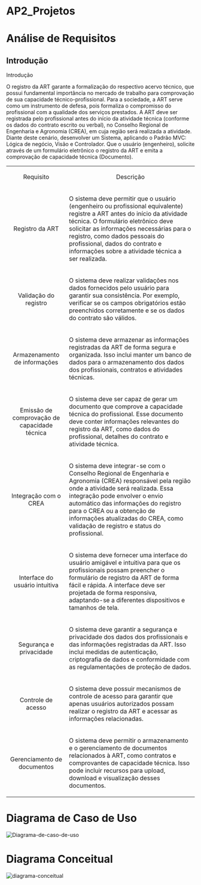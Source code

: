# AP2_Projetos

<h1> Análise de Requisitos </h1>

<h2> Introdução </h2>
Introdução

O registro da ART garante a formalização do respectivo acervo técnico, que possui fundamental importância no mercado de trabalho para comprovação de sua capacidade técnico-profissional. Para a sociedade, a ART serve como um instrumento de defesa, pois formaliza o compromisso do profissional com a qualidade dos serviços prestados. 
A ART deve ser registrada pelo profissional antes do início da atividade técnica (conforme os dados do contrato escrito ou verbal), no Conselho Regional de Engenharia e Agronomia (CREA), em cuja região será realizada a atividade. 
Diante deste cenário, desenvolver um Sistema, aplicando o Padrão MVC: Lógica de negócio, Visão e Controlador. Que o usuário (engenheiro), solicite através de um formulário eletrônico o registro da ART e emita a comprovação de capacidade técnica (Documento). 


<table>
  <tr>
    <td align="center">
      <p>Requisito</p>
    </td>
    <td align="center">
      <p>Descrição</p>
    </td>
  </tr>
   <tr>
    <td align="center">
      <p>Registro da ART</p>
    </td>
    <td>
      <p>
        O sistema deve permitir que o usuário (engenheiro ou profissional equivalente) registre a ART antes do início da atividade técnica. O formulário eletrônico deve solicitar as informações necessárias para o registro, como dados pessoais do profissional, dados do contrato e informações sobre a atividade técnica a ser realizada.
      </p>
    </td>
  </tr>
  
  
 
  <tr>
    <td align="center">
      <p>Validação do registro</p>
    </td>
    <td>
      <p>
       O sistema deve realizar validações nos dados fornecidos pelo usuário para garantir sua consistência. Por exemplo, verificar se os campos obrigatórios estão preenchidos corretamente e se os dados do contrato são válidos.
      </p>
    </td>
  </tr>
  
  
  
  <tr>
    <td align="center">
      <p>Armazenamento de informações</p>
    </td>
    <td>
      <p>
       O sistema deve armazenar as informações registradas da ART de forma segura e organizada. Isso inclui manter um banco de dados para o armazenamento dos dados dos profissionais, contratos e atividades técnicas.
      </p>
    </td>
  </tr>
  
  
  
  <tr>
    <td align="center">
      <p>Emissão de comprovação de capacidade técnica</p>
    </td>
    <td>
      <p>
       O sistema deve ser capaz de gerar um documento que comprove a capacidade técnica do profissional. Esse documento deve conter informações relevantes do registro da ART, como dados do profissional, detalhes do contrato e atividade técnica.
      </p>
    </td>
  </tr>
  
  
  
  <tr>
    <td align="center">
      <p>Integração com o CREA</p>
    </td>
    <td>
      <p>
       O sistema deve integrar-se com o Conselho Regional de Engenharia e Agronomia (CREA) responsável pela região onde a atividade será realizada. Essa integração pode envolver o envio automático das informações do registro para o CREA ou a obtenção de informações atualizadas do CREA, como validação de registro e status do profissional.
      </p>
    </td>
  </tr>
  
  
  
  <tr>
    <td align="center">
      <p>Interface do usuário intuitiva</p>
    </td>
    <td>
      <p>
       O sistema deve fornecer uma interface do usuário amigável e intuitiva para que os profissionais possam preencher o formulário de registro da ART de forma fácil e rápida. A interface deve ser projetada de forma responsiva, adaptando-se a diferentes dispositivos e tamanhos de tela.
      </p>
    </td>
  </tr>
  
  
  
  <tr>
    <td align="center">
      <p>Segurança e privacidade</p>
    </td>
    <td>
      <p>
       O sistema deve garantir a segurança e privacidade dos dados dos profissionais e das informações registradas da ART. Isso inclui medidas de autenticação, criptografia de dados e conformidade com as regulamentações de proteção de dados.
      </p>
    </td>
  </tr>
  
  
  
  <tr>
    <td align="center">
      <p>Controle de acesso</p>
    </td>
    <td>
      <p>
       O sistema deve possuir mecanismos de controle de acesso para garantir que apenas usuários autorizados possam realizar o registro da ART e acessar as informações relacionadas.
      </p>
    </td>
  </tr>
  
  
  
  <tr>
    <td align="center">
      <p>Gerenciamento de documentos</p>
    </td>
    <td>
      <p>
       O sistema deve permitir o armazenamento e o gerenciamento de documentos relacionados à ART, como contratos e comprovantes de capacidade técnica. Isso pode incluir recursos para upload, download e visualização desses documentos.
      </p>
    </td>
  </tr>
  <tr>
</table>

 <h1> Diagrama de Caso de Uso </h1>

<img src="https://i.ibb.co/3z2B9wM/Diagrama-de-caso-de-uso.png" alt="Diagrama-de-caso-de-uso" border="0">

<h1> Diagrama Conceitual </h1>

<img src="https://i.ibb.co/LZmXtcz/diagrama-conceitual.jpg" alt="diagrama-conceitual" border="0">
